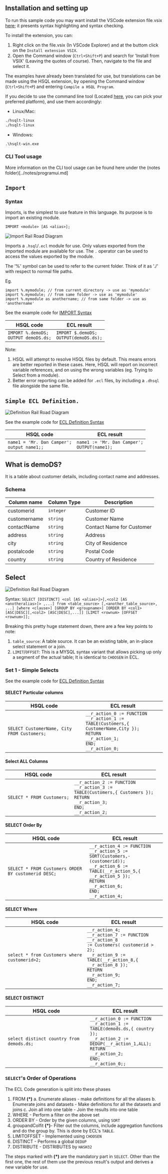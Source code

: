 ## Installation and setting up

To run this sample code you may want install the VSCode extension file.vsix [here](./Extension_LatestVersion/hsqlt-extension-0.0.14.vsix); it presents syntax highlighting and syntax checking.

To install the extension, you can:
1. Right click on the file.vsix (In VSCode Explorer) and at the buttom click on the `Install extension VSIX`.
2. Open the Command window (`Ctrl+Shift+P`) and search for 'Install from VSIX' (Leaving the quotes of course). Then, navigate to the file and select it.

The examples have already been translated for use, but translations can be made using the HSQL extension, by opening the Command window (`Ctrl+Shift+P`) and entering `Compile a HSQL Program`.


If you decide to use the command line tool (Located [here](./Extension_LatestVersion/), you can pick your preferred platform), and use them accordingly:

- Linux/Mac:
```sh
./hsqlt-linux
./hsqlt-linux
```

- Windows:
```cmd
.\hsqlt-win.exe
```

### CLI Tool usage

More information on the CLI tool usage can be found here under the (notes folder)[../notes/programui.md]

## `Import`

### Syntax

Imports, is the simplest to use feature in this language. Its purpose is to import an existing module.

```
IMPORT <module> [AS <alias>];
```

![Import Rail Road Diagram](GrammarRule_SVGs/importStmt.rrd.png)

Imports a `.hsql`/`.ecl` module for use.
Only values exported from the imported module are available for use. The `.` operator can be used to access the values exported by the module.

The '%' symbol can be used to refer to the current folder. Think of it as './' with respect to normal file paths.

Eg.
```
import %.mymodule; // from current directory -> use as 'mymodule'
import %.mymodule; // from same folder -> use as 'mymodule'
import %.mymodule as anothername; // from same folder -> use as 'anothername'

```
See the example code for [IMPORT Syntax](.\import.ecl)

| HSQL code                                            | ECL result                                            |
| ---------------------------------------------------- | ----------------------------------------------------- |
| <code>IMPORT %.demoDS;<br />OUTPUT demoDS.ds;</code> | <code>IMPORT $.demoDS;<br />OUTPUT(demoDS.ds);</code> |

Note:
1. HSQL will attempt to resolve HSQL files by default. This means errors are better reported in these cases. Here, HSQL will report on incorrect variable references, and on using the wrong variables (eg. Trying to Select from a module).
2. Better error reporting can be added for `.ecl` files, by including a `.dhsql` file alongside the same file.


## `Simple ECL Definition.`

<!-- <img src="./GrammarRule_SVGs/"> -->
![Definition Rail Road Diagram](GrammarRule_SVGs/definitionStmt.rrd.png)

See the example code for [ECL Definition Syntax](.\simpleECLDefinition.HSQL)

<!-- ```
name1 = 'Mahdi';
output name1;
``` -->

| HSQL code                                                  | ECL result                                                  |
| ---------------------------------------------------------- | ----------------------------------------------------------- |
| <code>name1 = 'Mr. Dan Camper';<br />output name1;;</code> | <code>name1 := 'Mr. Dan Camper';<br />OUTPUT(name1);</code> |


## What is demoDS?

It is a table about customer details, including contact name and addresses.

### Schema

| Column name  | Column Type | Description               |
| ------------ | ----------- | ------------------------- |
| customerid   | `integer`   | Customer ID               |
| customername | `string`    | Customer Name             |
| contactName  | `string`    | Contact Name for Customer |
| address      | `string`    | Address                   |
| city         | `string`    | City of Residence         |
| postalcode   | `string`    | Postal Code               |
| country      | `string`    | Country of Residence      |
## Select

![Definition Rail Road Diagram](GrammarRule_SVGs/selectStmt.rrd.png)



Syntax:
`SELECT [DISTINCT] <col [AS <alias>]>[,<col2 [AS <anotheralias>]> ,...] from <table_source> [,<another_table_source>, ...] [where <clause>] [GROUP BY <groupname>] [ORDER BY <col1> [ASC|DESC][,<col2> [ASC|DESC],...]] [LIMIT <rownum> [OFFSET <rownum>]];
`

Breaking this pretty huge statement down, there are a few key points to note:
1. `table_source`: A table source. It can be an existing table, an in-place select statement or a join. 
2. `LIMIT`/`OFFSET`: This is a MYSQL syntax variant that allows picking up only a segment of the actual table; It is identical to `CHOOSEN` in ECL. 

### Set 1 - Simple Selects 

See the example code for [ECL Definition Syntax](.\simpleSelects.HSQL)

#### SELECT Particular columns

| HSQL code                                              | ECL result                                                                                                                                                |
| ------------------------------------------------------ | --------------------------------------------------------------------------------------------------------------------------------------------------------- |
| <code>SELECT CustomerName, City FROM Customers;</code> | <code>__r_action_0 := FUNCTION<br />__r_action_1 := TABLE(Customers,{ CustomerName,City });<br />RETURN __r_action_1;<br />END;<br />__r_action_0;</code> |

#### Select ALL Columns

| HSQL code                             | ECL result                                                                                                                                        |
| ------------------------------------- | ------------------------------------------------------------------------------------------------------------------------------------------------- |
| <code>SELECT * FROM Customers;</code> | <code>__r_action_2 := FUNCTION<br />__r_action_3 := TABLE(Customers,{ Customers });<br />RETURN __r_action_3;<br />END;<br />__r_action_2;</code> |

#### SELECT Order By

| HSQL code                                                      | ECL result                                                                                                                                                                                                  |
| -------------------------------------------------------------- | ----------------------------------------------------------------------------------------------------------------------------------------------------------------------------------------------------------- |
| <code>SELECT * FROM Customers ORDER BY customerid DESC;</code> | <code>__r_action_4 := FUNCTION<br />__r_action_5 := SORT(Customers,-(customerid));<br />__r_action_6 := TABLE(__r_action_5,{ __r_action_5 });<br />RETURN __r_action_6;<br />END;<br />__r_action_4;</code> |

#### SELECT Where

| HSQL code                                                | ECL result                                                                                                                                                                                                                  |
| -------------------------------------------------------- | --------------------------------------------------------------------------------------------------------------------------------------------------------------------------------------------------------------------------- |
| <code>select * from Customers where customerid>2;</code> | <code>__r_action_4;<br />__r_action_7 := FUNCTION<br />__r_action_8 := Customers( customerid > 2);<br />__r_action_9 := TABLE(__r_action_8,{ __r_action_8 });<br />RETURN __r_action_9;<br />END;<br />__r_action_7;</code> |


<!-- // TODO add examples for SELECT DISTINCT -->
#### SELECT DISTINCT

| HSQL code                                            | ECL result                                                                                                                                                                                     |
| ---------------------------------------------------- | ---------------------------------------------------------------------------------------------------------------------------------------------------------------------------------------------- |
| <code>select distinct country from demods.ds;</code> | <code>__r_action_0 := FUNCTION<br />__r_action_1 := TABLE(demods.ds,{ country });<br />__r_action_2 := DEDUP(__r_action_1,ALL);<br />RETURN __r_action_2;<br />END;<br />__r_action_0;;</code> |


### `SELECT`'s Order of Operations


The ECL Code generation is split into these phases
1. FROM **(*)**
    a. Enumerate aliases - make definitions for all the aliases
    b. Enumerate joins and datasets - Make definitions for all the datasets and joins
    c. Join all into one table - Join the results into one table  
2. WHERE - Perform a filter on the above set
3. ORDER BY - Order by the given columns, using `SORT`
4. groupandColfit **(*)**- Filter out the columns, include aggregation functions and do the group by. This is done by ECL's `TABLE`.
5. LIMITOFFSET - Implemented using `CHOOSEN`
6. DISTINCT - Performs a global `DEDUP`
7. DISTRIBUTE - DISTRIBUTES by `HASH32`


The steps marked with **(*)**  are the mandatory part in `SELECT`. Other than the first one, the rest of them use the previous result's output and derives a new variable for use.
